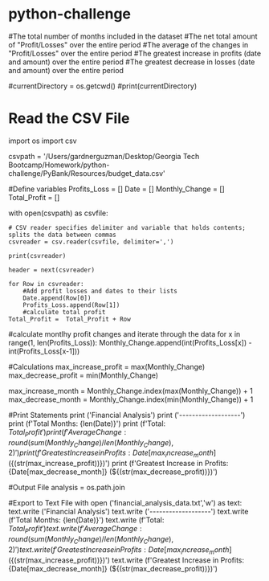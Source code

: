 # python-challenge
#The total number of months included in the dataset
#The net total amount of "Profit/Losses" over the entire period
#The average of the changes in "Profit/Losses" over the entire period
#The greatest increase in profits (date and amount) over the entire period
#The greatest decrease in losses (date and amount) over the entire period

#currentDirectory = os.getcwd()
#print(currentDirectory)
 
# Read the CSV File
import os
import csv

csvpath = '/Users/gardnerguzman/Desktop/Georgia Tech Bootcamp/Homework/python-challenge/PyBank/Resources/budget_data.csv'

#Define variables
Profits_Loss = []
Date = [] 
Monthly_Change = []
Total_Profit = []

with open(csvpath) as csvfile:

    # CSV reader specifies delimiter and variable that holds contents; splits the data between commas
    csvreader = csv.reader(csvfile, delimiter=',')

    print(csvreader)

    header = next(csvreader)
    
    for Row in csvreader:
        #Add profit losses and dates to their lists
        Date.append(Row[0])
        Profits_Loss.append(Row[1])
        #calculate total profit
    Total_Profit =  Total_Profit + Row

#calculate montlhy profit changes and iterate through the data
    for x in range(1, len(Profits_Loss)):
        Monthly_Change.append(int(Profits_Loss[x]) - int(Profits_Loss[x-1]))

#Calculations 
max_increase_profit = max(Monthly_Change)
max_decrease_profit = min(Monthly_Change)

max_increase_month = Monthly_Change.index(max(Monthly_Change)) + 1
max_decrease_month = Monthly_Change.index(min(Monthly_Change)) + 1 

#Print Statements
print ('Financial Analysis')
print ('-------------------')
print (f'Total Months: {len(Date)}')
print (f'Total: ${Total_Profit}')
print (f'Average Change: {round(sum(Monthly_Change) / len(Monthly_Change), 2)}')
print (f'Greatest Increase in Profits: {Date[max_increase_month]} (${(str(max_increase_profit))})')
print (f'Greatest Increase in Profits: {Date[max_decrease_month]} (${(str(max_decrease_profit))})')

#Output File
analysis = os.path.join

#Export to Text File
with open ('financial_analysis_data.txt','w') as text: 
    text.write ('Financial Analysis')
    text.write ('-------------------')
    text.write (f'Total Months: {len(Date)}')
    text.write (f'Total: ${Total_Profit}')
    text.write (f'Average Change: {round(sum(Monthly_Change) / len(Monthly_Change), 2)}')
    text.write (f'Greatest Increase in Profits: {Date[max_increase_month]} (${(str(max_increase_profit))})')
    text.write (f'Greatest Increase in Profits: {Date[max_decrease_month]} (${(str(max_decrease_profit))})') 

